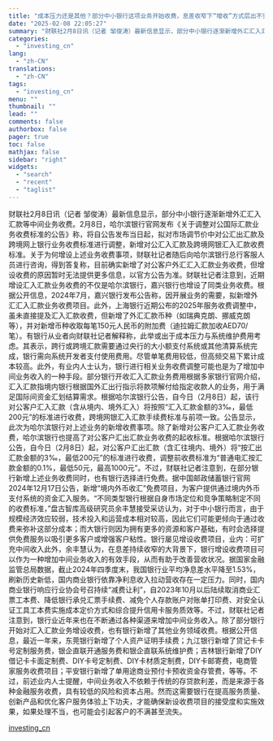 ```yaml
---
title: "成本压力还是其他？部分中小银行这项业务开始收费，息差收窄下“增收”方式层出不穷"
date: "2025-02-08 22:05:27"
summary: "财联社2月8日讯（记者 邹俊涛）最新信息显示，部分中小银行逐渐新增外汇汇入汇款等中间业务收费。2月..."
categories:
  - "investing_cn"
lang:
  - "zh-CN"
translations:
  - "zh-CN"
tags:
  - "investing_cn"
menu: ""
thumbnail: ""
lead: ""
comments: false
authorbox: false
pager: true
toc: false
mathjax: false
sidebar: "right"
widgets:
  - "search"
  - "recent"
  - "taglist"
---
```


财联社2月8日讯（记者 邹俊涛）最新信息显示，部分中小银行逐渐新增外汇汇入汇款等中间业务收费。2月8日，哈尔滨银行官网发布《关于调整对公国际汇款业务收费标准的公告》称，将自公告发布当日起，拟对市场调节价中对公汇出汇款及跨境网上银行业务收费标准进行调整，新增对公汇入汇款及跨境网银汇入汇款收费标准。关于为何增设上述业务收费事项，财联社记者随后向哈尔滨银行总行客服人员进行咨询，得到答复称，目前确实新增了对公客户外汇汇入汇款业务收费，但增设收费的原因暂时无法提供更多信息，以官方公告为准。财联社记者注意到，近期增设汇入汇款业务收费的不仅是哈尔滨银行，嘉兴银行也增设了同类业务收费。根据公开信息，2024年7月，嘉兴银行发布公告称，因开展业务的需要，拟新增外汇汇入汇款业务收费项目。此外，上海银行近期公布的2025年服务收费调整中，虽未直接提及汇入汇款收费，但新增了外汇汇款币种（如瑞典克朗、挪威克朗等），并对新增币种收取每笔150元人民币的附加费（迪拉姆汇款加收AED70/笔）。有银行从业者向财联社记者解释称，此举或出于成本压力与系统维护费用考虑。其表示，跨行或跨境汇款需要通过央行的大小额支付系统或其他清算系统完成，银行需向系统开发者支付使用费用。尽管单笔费用较低，但高频交易下累计成本较高。此外，有业内人士认为，银行进行相关业务收费调整可能也是为了增加中间业务收入的一种手段。部分银行开收汇入汇款业务费用根据多家银行官网介绍，汇入汇款指境内银行根据国外汇出行指示将款项解付给指定收款人的业务，用于满足国际间资金汇划结算需求。根据哈尔滨银行公告，自今日（2月8日）起，该行对公客户汇入汇款（含从境内、境外汇入）将按照“汇入汇款金额的3‰，最低200元”的标准进行收费，跨境网银汇入汇款手续费标准与前项一致。公告显示，此次为哈尔滨银行对上述业务的新增收费事项。除了新增对公客户汇入汇款业务收费，哈尔滨银行也提高了对公客户汇出汇款业务收费的起收标准。根据哈尔滨银行公告，自今日（2月8日）起，对公客户汇出汇款（含汇往境内、境外）将“按汇出汇款金额的3‰，最低200元”的标准进行收费，调整前收费标准为“普通电汇按汇款金额的0.1%，最低50元，最高1000元”。不过，财联社记者注意到，在部分银行新增上述业务收费同时，也有银行选择进行免费。据中国邮政储蓄银行官网2024年12月17日公告，新增“境内外币收汇”免费项目，为客户提供通过境内外币支付系统的资金汇入服务。“不同类型银行根据自身市场定位和竞争策略制定不同的收费标准，”盘古智库高级研究员余丰慧接受采访认为，对于中小银行而言，由于规模经济效应较弱，技术投入和运营成本相对较高，因此它们可能更倾向于通过收费来弥补这部分成本；而大银行则因为拥有更多的资源和客户基础，有时会选择提供免费服务以吸引更多客户或增强客户粘性。银行屡见增设收费项目，业内：可扩充中间收入此外，余丰慧认为，在息差持续收窄的大背景下，银行增设收费项目可以作为一种增加中间业务收入的有效手段，从而有助于改善营收状况。据国家金融监管总局数据，截止2024年四季度末，我国银行业平均净息差水平降至1.53%，刷新历史新低，国内商业银行依靠净利息收入拉动营收存在一定压力。同时，国内商业银行响应行业协会号召持续“减费让利”，自2023年10月以后陆续取消商业汇票工本费、降低银行承兑汇票手续费、减免个人存款账户对账单打印费、对安全认证工具工本费实施成本定价方式和综合提升信用卡服务质效等。不过，财联社记者注意到，银行业近年来也在不断通过各种渠道来增加中间业务收入。除了部分银行开始对汇入汇款业务增设收费，也有银行新增了其他业务领域收费。根据公开信息，最近一年来，东莞银行新增了个人资产证明手续费；九江银行新增了贷记卡卡号定制服务费，银企直联开通服务费和银企直联系统维护费；吉林银行新增了DIY借记卡卡面定制费、DIY卡号定制费、DIY卡材质定制费，DIY卡邮寄费，电商管家服务收费项目；平安银行新增了单用途商业预付卡预收资金存管费，等等。不过，前述业内人士提醒，中间业务收入不依赖于传统的存贷款利差，而是来源于各种金融服务收费，具有较低的风险和资本占用。然而这需要银行在提高服务质量、创新产品和优化客户服务体验上下功夫，才能确保新设收费项目的接受度和实施效果，如果处理不当，也可能会引起客户的不满甚至流失。

[investing_cn](https://cn.investing.com/news/stock-market-news/article-2663297)
